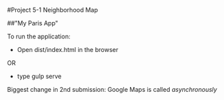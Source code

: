 #Project 5-1 Neighborhood Map

##"My Paris App"

To run the application: 

* Open dist/index.html in the browser 

OR

* type gulp serve

Biggest change in 2nd submission:
Google Maps is called *asynchronously*

